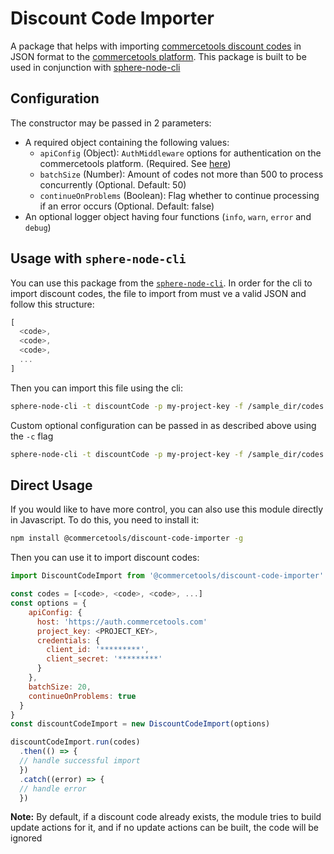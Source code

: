 # Discount Code Importer

A package that helps with importing [commercetools discount codes](http://dev.commercetools.com/http-api-projects-discountCodes.html) in JSON format to the [commercetools platform](http://dev.commercetools.com/).
This package is built to be used in conjunction with [sphere-node-cli](https://github.com/sphereio/sphere-node-cli)

## Configuration

The constructor may be passed in 2 parameters:
- A required object containing the following values:
  - `apiConfig` (Object): `AuthMiddleware` options for authentication on the commercetools platform. (Required. See [here](https://commercetools.github.io/nodejs/sdk/api/sdkMiddlewareAuth.html#named-arguments-options))
  - `batchSize` (Number): Amount of codes not more than 500 to process concurrently (Optional. Default: 50)
  - `continueOnProblems` (Boolean): Flag whether to continue processing if an error occurs (Optional. Default: false)
- An optional logger object having four functions (`info`, `warn`, `error` and `debug`)

## Usage with `sphere-node-cli`
You can use this package from the [`sphere-node-cli`](https://github.com/sphereio/sphere-node-cli). In order for the cli to import discount codes, the file to import from must ve a valid JSON and follow this structure:
```js
[
  <code>,
  <code>,
  <code>,
  ...
]
```
Then you can import this file using the cli:
```bash
sphere-node-cli -t discountCode -p my-project-key -f /sample_dir/codes.json
```
Custom optional configuration can be passed in as described above using the `-c` flag
```bash
sphere-node-cli -t discountCode -p my-project-key -f /sample_dir/codes.json -c '{ "batchSize": 20, "continueOnProblems": false }'
```

## Direct Usage
If you would like to have more control, you can also use this module directly in Javascript. To do this, you need to install it:
```bash
npm install @commercetools/discount-code-importer -g
```
Then you can use it to import discount codes:
```js
import DiscountCodeImport from '@commercetools/discount-code-importer'

const codes = [<code>, <code>, <code>, ...]
const options = {
    apiConfig: {
      host: 'https://auth.commercetools.com'
      project_key: <PROJECT_KEY>,
      credentials: {
        client_id: '*********',
        client_secret: '*********'
      }
    },
    batchSize: 20,
    continueOnProblems: true
  }
}
const discountCodeImport = new DiscountCodeImport(options)

discountCodeImport.run(codes)
  .then(() => {
  // handle successful import
  })
  .catch((error) => {
  // handle error
  })
```

**Note:** By default, if a discount code already exists, the module tries to build update actions for it, and if no update actions can be built, the code will be ignored
